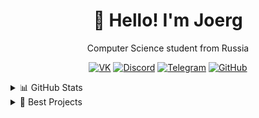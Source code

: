 <div align="center">

# 👋 Hello! I'm Joerg  

Computer Science student from Russia  

[![VK](https://img.shields.io/badge/VK-4680C2?style=for-the-badge&logo=vk&logoColor=white)](https://vk.com/redpoo)
[![Discord](https://img.shields.io/badge/Discord-5865F2?style=for-the-badge&logo=discord&logoColor=white)](https://discordapp.com/users/368399838389207040)
[![Telegram](https://img.shields.io/badge/Telegram-2CA5E0?style=for-the-badge&logo=telegram&logoColor=white)](https://t.me/joerj9)
[![GitHub](https://img.shields.io/badge/GitHub-181717?style=for-the-badge&logo=github&logoColor=white)](https://github.com/Joerg1632)

<div align="left">
<details>
  <summary>📊 GitHub Stats </summary>
  
  ![GitHub Stats](https://github-readme-stats.vercel.app/api?username=Joerg1632&show_icons=true&theme=tokyonight)
  ![Top Langs](https://github-readme-stats.vercel.app/api/top-langs/?username=Joerg1632&hide=makefile,swig&layout=compact&theme=tokyonight)
  
</details>

<details>
  <summary>💼 Best Projects</summary>

<div align="left">

| Technology / Language | Projects |
|----------------------|---------|
| ![Python](https://img.shields.io/badge/Python-3776AB?style=for-the-badge&logo=python&logoColor=white) | [![GitHub](https://img.shields.io/badge/Project1-Repo-181717?logo=github&logoColor=000000)](https://github.com/Joerg1632/Project1) <br> [![GitHub](https://img.shields.io/badge/Project2-Repo-181717?logo=github&logoColor=000000)](https://github.com/Joerg1632/Project2) |
| ![Java](https://img.shields.io/badge/Java-007396?style=for-the-badge&logo=java&logoColor=white) | [![GitHub](https://img.shields.io/badge/Project3-Repo-181717?logo=github&logoColor=000000)](https://github.com/Joerg1632/Project3) <br> [![GitHub](https://img.shields.io/badge/Project4-Repo-181717?logo=github&logoColor=000000)](https://github.com/Joerg1632/Project4) |
| ![FastAPI](https://img.shields.io/badge/FastAPI-009688?style=for-the-badge&logo=fastapi&logoColor=white) | [![GitHub](https://img.shields.io/badge/Project5-Repo-181717?logo=github&logoColor=000000)](https://github.com/Joerg1632/Project5) |

</div>
</details>
</div>
